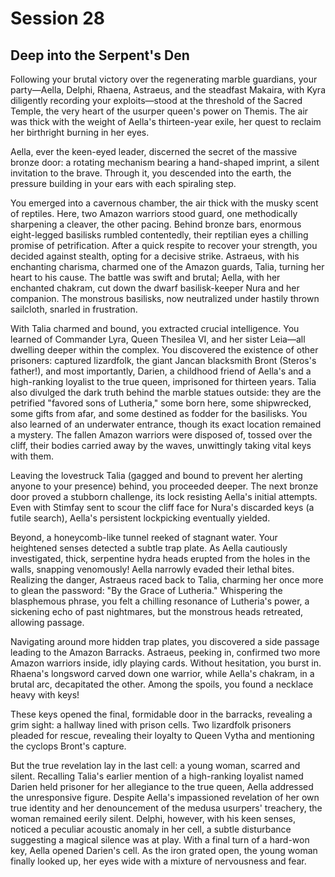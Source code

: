 # Session 28
## Deep into the Serpent's Den

Following your brutal victory over the regenerating marble guardians, your party—Aella, Delphi, Rhaena, Astraeus, and the steadfast Makaira, with Kyra diligently recording your exploits—stood at the threshold of the Sacred Temple, the very heart of the usurper queen's power on Themis. The air was thick with the weight of Aella's thirteen-year exile, her quest to reclaim her birthright burning in her eyes.

Aella, ever the keen-eyed leader, discerned the secret of the massive bronze door: a rotating mechanism bearing a hand-shaped imprint, a silent invitation to the brave. Through it, you descended into the earth, the pressure building in your ears with each spiraling step.

You emerged into a cavernous chamber, the air thick with the musky scent of reptiles. Here, two Amazon warriors stood guard, one methodically sharpening a cleaver, the other pacing. Behind bronze bars, enormous eight-legged basilisks rumbled contentedly, their reptilian eyes a chilling promise of petrification. After a quick respite to recover your strength, you decided against stealth, opting for a decisive strike. Astraeus, with his enchanting charisma, charmed one of the Amazon guards, Talia, turning her heart to his cause. The battle was swift and brutal; Aella, with her enchanted chakram, cut down the dwarf basilisk-keeper Nura and her companion. The monstrous basilisks, now neutralized under hastily thrown sailcloth, snarled in frustration.

With Talia charmed and bound, you extracted crucial intelligence. You learned of Commander Lyra, Queen Thesilea VI, and her sister Leia—all dwelling deeper within the complex. You discovered the existence of other prisoners: captured lizardfolk, the giant Jancan blacksmith Bront (Steros's father!), and most importantly, Darien, a childhood friend of Aella's and a high-ranking loyalist to the true queen, imprisoned for thirteen years. Talia also divulged the dark truth behind the marble statues outside: they are the petrified "favored sons of Lutheria," some born here, some shipwrecked, some gifts from afar, and some destined as fodder for the basilisks. You also learned of an underwater entrance, though its exact location remained a mystery. The fallen Amazon warriors were disposed of, tossed over the cliff, their bodies carried away by the waves, unwittingly taking vital keys with them.

Leaving the lovestruck Talia (gagged and bound to prevent her alerting anyone to your presence) behind, you proceeded deeper. The next bronze door proved a stubborn challenge, its lock resisting Aella's initial attempts. Even with Stimfay sent to scour the cliff face for Nura's discarded keys (a futile search), Aella's persistent lockpicking eventually yielded.

Beyond, a honeycomb-like tunnel reeked of stagnant water. Your heightened senses detected a subtle trap plate. As Aella cautiously investigated, thick, serpentine hydra heads erupted from the holes in the walls, snapping venomously! Aella narrowly evaded their lethal bites. Realizing the danger, Astraeus raced back to Talia, charming her once more to glean the password: "By the Grace of Lutheria." Whispering the blasphemous phrase, you felt a chilling resonance of Lutheria's power, a sickening echo of past nightmares, but the monstrous heads retreated, allowing passage.

Navigating around more hidden trap plates, you discovered a side passage leading to the Amazon Barracks. Astraeus, peeking in, confirmed two more Amazon warriors inside, idly playing cards. Without hesitation, you burst in. Rhaena's longsword carved down one warrior, while Aella's chakram, in a brutal arc, decapitated the other. Among the spoils, you found a necklace heavy with keys!

These keys opened the final, formidable door in the barracks, revealing a grim sight: a hallway lined with prison cells. Two lizardfolk prisoners pleaded for rescue, revealing their loyalty to Queen Vytha and mentioning the cyclops Bront's capture.

But the true revelation lay in the last cell: a young woman, scarred and silent. Recalling Talia's earlier mention of a high-ranking loyalist named Darien held prisoner for her allegiance to the true queen, Aella addressed the unresponsive figure. Despite Aella's impassioned revelation of her own true identity and her denouncement of the medusa usurpers' treachery, the woman remained eerily silent. Delphi, however, with his keen senses, noticed a peculiar acoustic anomaly in her cell, a subtle disturbance suggesting a magical silence was at play. With a final turn of a hard-won key, Aella opened Darien's cell. As the iron grated open, the young woman finally looked up, her eyes wide with a mixture of nervousness and fear.
